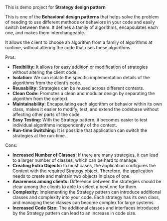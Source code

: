 This is demo project for **Strategy design pattern**

This is one of the **Behavioral design patterns** that helps solve the problem of needing to use different methods or behaviors in your code and easily switch between them. It defines a family of algorithms, encapsulates each one, and makes them interchangeable.

It allows the client to choose an algorithm from a family of algorithms at runtime, without altering the code that uses these algorithms.

Pros:
* **Flexibility:** It allows for easy addition or modification of strategies without altering the client code.
* **Isolation:** We can isolate the specific implementation details of the algorithms from the client’s code.
* **Reusability:** Strategies can be reused across different contexts.
* **Clean Code:** Promotes a clean and modular design by separating the algorithm from the context.
* **Maintainability:** Encapsulating each algorithm or behavior within its own class, makes it easier to modify, test, and extend the codebase without affecting other parts of the code.
* **Easy Testing:** With the Strategy pattern, it becomes easier to test individual algorithms independently of the context.
* **Run-time Switching:** It is possible that application can switch the strategies at the run-time.

Cons:
* **Increased Number of Classes:** If there are many strategies, it can lead to a larger number of classes, which can be hard to manage.
* **Creating Extra Objects:** In most cases, the application configures the Context with the required Strategy object. Therefore, the application needs to create and maintain two objects in place of one.
* **Awareness among clients:** Difference between the strategies should be clear among the clients to able to select a best one for them.
* **Complexity:** Implementing the Strategy pattern can introduce additional classes and complexity into your code. Each strategy has its own class, and managing these classes can become complex for large systems.
* **Increased Code Size:** The additional classes and interfaces introduced by the Strategy pattern can lead to an increase in code size.
